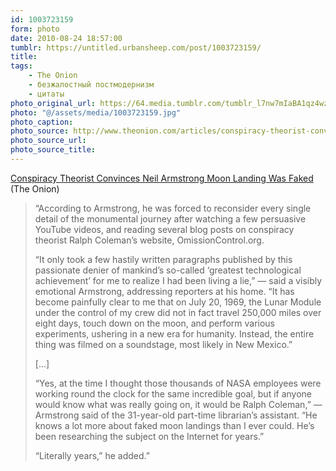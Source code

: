 ```yaml
---
id: 1003723159
form: photo
date: 2010-08-24 18:57:00
tumblr: https://untitled.urbansheep.com/post/1003723159/
title:
tags:
    - The Onion
    - безжалостный постмодернизм
    - цитаты
photo_original_url: https://64.media.tumblr.com/tumblr_l7nw7mIaBA1qz4wzio1_640.jpg
photo: "@/assets/media/1003723159.jpg"
photo_caption:
photo_source: http://www.theonion.com/articles/conspiracy-theorist-convinces-neil-armstrong-moon,2796/
photo_source_url:
photo_source_title:
---
```


<p><a href="http://www.theonion.com/articles/conspiracy-theorist-convinces-neil-armstrong-moon,2796/">Conspiracy Theorist Convinces Neil Armstrong Moon Landing Was Faked</a> (The Onion)</p>

<blockquote><p>“According to Armstrong, he was forced to reconsider every single detail of the monumental journey after watching a few persuasive YouTube videos, and reading several blog posts on conspiracy theorist Ralph Coleman’s website, OmissionControl.org.</p>

<p>“It only took a few hastily written paragraphs published by this passionate denier of mankind’s so-called ‘greatest technological achievement’ for me to realize I had been living a lie,” — said a visibly emotional Armstrong, addressing reporters at his home. “It has become painfully clear to me that on July 20, 1969, the Lunar Module under the control of my crew did not in fact travel 250,000 miles over eight days, touch down on the moon, and perform various experiments, ushering in a new era for humanity. Instead, the entire thing was filmed on a soundstage, most likely in New Mexico.”</p>

<p>[…]</p>

<p>“Yes, at the time I thought those thousands of NASA employees were working round the clock for the same incredible goal, but if anyone would know what was really going on, it would be Ralph Coleman,” — Armstrong said of the 31-year-old part-time librarian’s assistant. “He knows a lot more about faked moon landings than I ever could. He’s been researching the subject on the Internet for years.”</p>

<p>“Literally years,” he added.”</p>
</blockquote>
